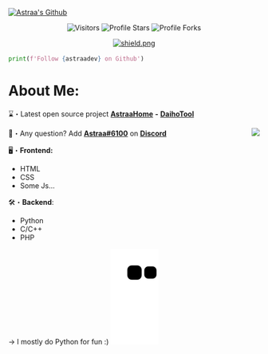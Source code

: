 <a href="https://dsc.gg/astraadev" target="_blank"> <img src="https://cdn.discordapp.com/attachments/826581697436581919/909100319705821205/3C3877B9-52FE-420E-B168-86029BE2EA3D.jpg" alt="Astraa's Github"/></a>

<p align="center"><img src="https://gpvc.arturio.dev/AstraaDev" alt="Visitors"></a>
<img src="https://img.shields.io/badge/dynamic/json?&label=Total%20Stars&color=bb2527&style=flat&style=for-the-badge&query=%24.stars&url=https://api.github-star-counter.workers.dev/user/AstraaDev" alt="Profile Stars"></a>
<img src="https://img.shields.io/badge/dynamic/json?&label=Total%20Forks&color=bb2527&style=flat&style=for-the-badge&query=%24.forks&url=https://api.github-star-counter.workers.dev/user/AstraaDev" alt="Profile Forks"></a>
<p align="center"><a href="https://dsc.gg/astraadev" target="_blank"><img src="https://discordapp.com/api/guilds/869346091743707206/widget.png?style=shield" alt="shield.png"></a></p></p>

```python
print(f'Follow {astraadev} on Github')
```
# About Me:

⌛️・Latest open source project [**AstraaHome**](https://github.com/AstraaDev/Discord-All-Tools-in-One) **-** [**DaihoTool**](https://github.com/AstraaDev/Daiho-Tool)

📩・Any question? Add [**Astraa#6100**](https://discord.com/users/464457105521508354) on [**Discord**](https://dsc.gg/astraadev)</a>
<a href="https://discord.com/users/464457105521508354" target="_blank"><img src="https://lanyard-profile-readme.vercel.app/api/464457105521508354?theme=dark&bg=0d1117&animated=true&hideDiscrim=false&borderRadius=30px&idleMessage=Follow%20me%20on%20GitHub%20<3" align="right" /></a></p>

🖥️・**Frontend:**
  - HTML
  - CSS
  - Some Js...

🛠・**Backend**:
  - Python
  - C/C++
  - PHP
 
-> I mostly do Python for fun :)</a>
<a href="https://dsc.gg/astraadev" target="_blank"><img src="https://github.com/rafaballerini/rafaballerini/blob/output/github-contribution-grid-snake.svg" alt="sneke"></a>
